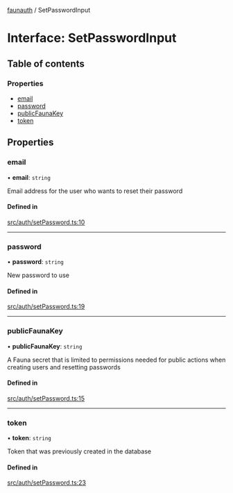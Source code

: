 [faunauth](../index.md) / SetPasswordInput

# Interface: SetPasswordInput

## Table of contents

### Properties

- [email](SetPasswordInput.md#email)
- [password](SetPasswordInput.md#password)
- [publicFaunaKey](SetPasswordInput.md#publicfaunakey)
- [token](SetPasswordInput.md#token)

## Properties

### email

• **email**: `string`

Email address for the user who wants to reset their password

#### Defined in

[src/auth/setPassword.ts:10](https://github.com/alexnitta/faunauth/blob/5f9823a/src/auth/setPassword.ts#L10)

___

### password

• **password**: `string`

New password to use

#### Defined in

[src/auth/setPassword.ts:19](https://github.com/alexnitta/faunauth/blob/5f9823a/src/auth/setPassword.ts#L19)

___

### publicFaunaKey

• **publicFaunaKey**: `string`

A Fauna secret that is limited to permissions needed for public actions when creating users
and resetting passwords

#### Defined in

[src/auth/setPassword.ts:15](https://github.com/alexnitta/faunauth/blob/5f9823a/src/auth/setPassword.ts#L15)

___

### token

• **token**: `string`

Token that was previously created in the database

#### Defined in

[src/auth/setPassword.ts:23](https://github.com/alexnitta/faunauth/blob/5f9823a/src/auth/setPassword.ts#L23)
